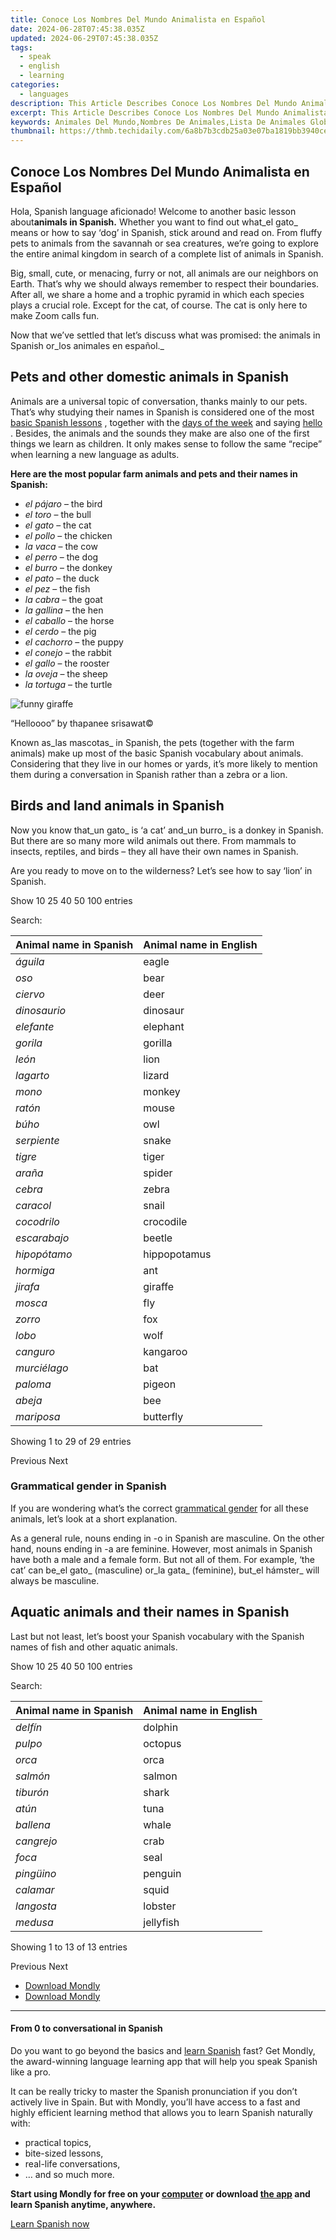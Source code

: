 ```yaml
---
title: Conoce Los Nombres Del Mundo Animalista en Español
date: 2024-06-28T07:45:38.035Z
updated: 2024-06-29T07:45:38.035Z
tags:
  - speak
  - english
  - learning
categories:
  - languages
description: This Article Describes Conoce Los Nombres Del Mundo Animalista en Español
excerpt: This Article Describes Conoce Los Nombres Del Mundo Animalista en Español
keywords: Animales Del Mundo,Nombres De Animales,Lista De Animales Globales,Nombres Animalistas en Español,Biodiversidad De Animales,Datos Sobre Animales Mundiales,Terminología Animalista en Español
thumbnail: https://thmb.techidaily.com/6a8b7b3cdb25a03e07ba1819bb3940ce3cb079bf3680cebd2f9e48a956c136d3.jpg
---
```


## Conoce Los Nombres Del Mundo Animalista en Español

 Hola, Spanish language aficionado! Welcome to another basic lesson about**animals in Spanish.** Whether you want to find out what_el gato_ means or how to say ‘dog’ in Spanish, stick around and read on. From fluffy pets to animals from the savannah or sea creatures, we’re going to explore the entire animal kingdom in search of a complete list of animals in Spanish.

 Big, small, cute, or menacing, furry or not, all animals are our neighbors on Earth. That’s why we should always remember to respect their boundaries. After all, we share a home and a trophic pyramid in which each species plays a crucial role. Except for the cat, of course. The cat is only here to make Zoom calls fun.

 Now that we’ve settled that let’s discuss what was promised: the animals in Spanish or_los animales en español._

## Pets and other domestic animals in Spanish

 Animals are a universal topic of conversation, thanks mainly to our pets. That’s why studying their names in Spanish is considered one of the most [basic Spanish lessons](https://app.adjust.io/5ixfg4k?campaign=blog-post-id-6151&fallback=https%3A%2F%2Fapp.mondly.com?avangate%5Fsrc=blog-post-id-6151?mother%5Flang=en%5Fus?target%5Flang=es&redirect%5Fandroid=https%3A%2F%2Fplay.google.com%2Fstore%2Fapps%2Fdetails%3Fid%3Dcom.atistudios.mondly.languages&redirect%5Fios=https%3A%2F%2Fitunes.apple.com%2Fapp%2Fid987873536&redirect%5Fmacos=https%3A%2F%2Fapp.mondly.com?avangate%5Fsrc=blog-post-id-6151?mother%5Flang=en%5Fus?target%5Flang=es) , together with the [days of the week](https://shop.mondly.com/affiliate.php?ACCOUNT=ATISTUDI&AFFILIATE=108875&PATH=https://www.mondly.com?AFFILIATE=108875) and saying [hello](https://shop.mondly.com/affiliate.php?ACCOUNT=ATISTUDI&AFFILIATE=108875&PATH=https://www.mondly.com?AFFILIATE=108875) . Besides, the animals and the sounds they make are also one of the first things we learn as children. It only makes sense to follow the same “recipe” when learning a new language as adults.

 **Here are the most popular farm animals and pets and their names in Spanish:**

* _el pájaro_ – the bird
* _el toro_ – the bull
* _el gato_ – the cat
* _el pollo_ – the chicken
* _la vaca_ – the cow
* _el perro_ – the dog
* _el burro_ – the donkey
* _el pato_ – the duck
* _el pez_ – the fish
* _la cabra_ – the goat
* _la gallina_ – the hen
* _el caballo_ – the horse
* _el cerdo_ – the pig
* _el cachorro_ – the puppy
* _el conejo_ – the rabbit
* _el gallo_ – the rooster
* _la oveja_ – the sheep
* _la tortuga_ – the turtle

![funny giraffe](https://edge.mondly.com/blog/wp-content/uploads/2021/09/animal-names-in-spanish-960x640.jpg "Spanish Lessons 101: Animals In Spanish 2")

 “Helloooo” by thapanee srisawat©

 Known as_las mascotas_ in Spanish, the pets (together with the farm animals) make up most of the basic Spanish vocabulary about animals. Considering that they live in our homes or yards, it’s more likely to mention them during a conversation in Spanish rather than a zebra or a lion.

## Birds and land animals in Spanish

 Now you know that_un gato_ is ‘a cat’ and_un burro_ is a donkey in Spanish. But there are so many more wild animals out there. From mammals to insects, reptiles, and birds – they all have their own names in Spanish.

 Are you ready to move on to the wilderness? Let’s see how to say ‘lion’ in Spanish.

 Show 10 25 40 50 100  entries

 Search:

| Animal name in Spanish | Animal name in English |
| ---------------------- | ---------------------- |
| _águila_               | eagle                  |
| _oso_                  | bear                   |
| _ciervo_               | deer                   |
| _dinosaurio_           | dinosaur               |
| _elefante_             | elephant               |
| _gorila_               | gorilla                |
| _león_                 | lion                   |
| _lagarto_              | lizard                 |
| _mono_                 | monkey                 |
| _ratón_                | mouse                  |
| _búho_                 | owl                    |
| _serpiente_            | snake                  |
| _tigre_                | tiger                  |
| _araña_                | spider                 |
| _cebra_                | zebra                  |
| _caracol_              | snail                  |
| _cocodrilo_            | crocodile              |
| _escarabajo_           | beetle                 |
| _hipopótamo_           | hippopotamus           |
| _hormiga_              | ant                    |
| _jirafa_               | giraffe                |
| _mosca_                | fly                    |
| _zorro_                | fox                    |
| _lobo_                 | wolf                   |
| _canguro_              | kangaroo               |
| _murciélago_           | bat                    |
| _paloma_               | pigeon                 |
| _abeja_                | bee                    |
| _mariposa_             | butterfly              |

 Showing 1 to 29 of 29 entries

 Previous  Next

### Grammatical gender in Spanish

 If you are wondering what’s the correct [grammatical gender](https://en.wikipedia.org/wiki/Grammatical%5Fgender%5Fin%5FSpanish) for all these animals, let’s look at a short explanation.

 As a general rule, nouns ending in -o in Spanish are masculine. On the other hand, nouns ending in -a are feminine. However, most animals in Spanish have both a male and a female form. But not all of them. For example, ‘the cat’ can be_el gato_ (masculine) or_la gata_ (feminine), but_el hámster_ will always be masculine.

## Aquatic animals and their names in Spanish

 Last but not least, let’s boost your Spanish vocabulary with the Spanish names of fish and other aquatic animals.

 Show 10 25 40 50 100  entries

 Search:

| Animal name in Spanish | Animal name in English |
| ---------------------- | ---------------------- |
| _delfín_               | dolphin                |
| _pulpo_                | octopus                |
| _orca_                 | orca                   |
| _salmón_               | salmon                 |
| _tiburón_              | shark                  |
| _atún_                 | tuna                   |
| _ballena_              | whale                  |
| _cangrejo_             | crab                   |
| _foca_                 | seal                   |
| _pingüino_             | penguin                |
| _calamar_              | squid                  |
| _langosta_             | lobster                |
| _medusa_               | jellyfish              |

 Showing 1 to 13 of 13 entries

 Previous  Next

* [Download Mondly](https://www.facebook.com/sharer/sharer.php?u=https%3A%2F%2Fwww.mondly.com%2Fblog%2Fanimals-in-spanish%2F&t=Spanish+Lessons+101%3A+Animals+in+Spanish "Share on Facebook")
* [Download Mondly](https://shop.mondly.com/affiliate.php?ACCOUNT=ATISTUDI&AFFILIATE=108875&PATH=https://www.mondly.com?AFFILIATE=108875)

---

#### From 0 to conversational in Spanish

 Do you want to go beyond the basics and [learn Spanish](https://shop.mondly.com/affiliate.php?ACCOUNT=ATISTUDI&AFFILIATE=108875&PATH=https://www.mondly.com?AFFILIATE=108875) fast? Get Mondly, the award-winning language learning app that will help you speak Spanish like a pro.

 It can be really tricky to master the Spanish pronunciation if you don’t actively live in Spain. But with Mondly, you’ll have access to a fast and highly efficient learning method that allows you to learn Spanish naturally with:

* practical topics,
* bite-sized lessons,
* real-life conversations,
* … and so much more.

 **Start using Mondly for free on your [computer](https://app.adjust.io/5ixfg4k?campaign=blog-post-id-6151&fallback=https%3A%2F%2Fapp.mondly.com?avangate%5Fsrc=blog-post-id-6151?mother%5Flang=en%5Fus?target%5Flang=es&redirect%5Fandroid=https%3A%2F%2Fplay.google.com%2Fstore%2Fapps%2Fdetails%3Fid%3Dcom.atistudios.mondly.languages&redirect%5Fios=https%3A%2F%2Fitunes.apple.com%2Fapp%2Fid987873536&redirect%5Fmacos=https%3A%2F%2Fapp.mondly.com?avangate%5Fsrc=blog-post-id-6151?mother%5Flang=en%5Fus?target%5Flang=es) or download [the app](https://app.adjust.io/5ixfg4k?campaign=blog-post-id-6151&fallback=https%3A%2F%2Fapp.mondly.com?avangate%5Fsrc=blog-post-id-6151?mother%5Flang=en%5Fus?target%5Flang=es&redirect%5Fandroid=https%3A%2F%2Fplay.google.com%2Fstore%2Fapps%2Fdetails%3Fid%3Dcom.atistudios.mondly.languages&redirect%5Fios=https%3A%2F%2Fitunes.apple.com%2Fapp%2Fid987873536&redirect%5Fmacos=https%3A%2F%2Fapp.mondly.com?avangate%5Fsrc=blog-post-id-6151?mother%5Flang=en%5Fus?target%5Flang=es) and learn Spanish anytime, anywhere.**

[Learn Spanish now](https://adjt.mondly.com/5ixfg4k?campaign=blog-post-id-6151&fallback=https%3A%2F%2Fapp.mondly.com%3Futm%5Fmedium%3Dblog%5Fblog-post-id-6151%26utm%5Fsource%3Dblog-post-id-6151&redirect%5Fmacos=https%3A%2F%2Fapp.mondly.com%3Futm%5Fmedium%3Dblog%5Fblog-post-id-6151%26utm%5Fsource%3Dblog-post-id-6151&redirect%5Fandroid=https%3A%2F%2Fplay.google.com%2Fstore%2Fapps%2Fdetails%3Fid%3Dcom.atistudios.mondly.languages%3Futm%5Fmedium%3Dblog%5Fblog-post-id-6151%26utm%5Fsource%3Dblog-post-id-6151&redirect%5Fios=https%3A%2F%2Fapps.apple.com%2Fapp%2Fapple-store%2Fid987873536%3Fpt%3D78954800%26ct%3Dblog-post-id-6151%26mt%3D8 "Learn Spanish now")

<ins class="adsbygoogle"
     style="display:block"
     data-ad-format="autorelaxed"
     data-ad-client="ca-pub-7571918770474297"
     data-ad-slot="1223367746"></ins>



<ins class="adsbygoogle"
     style="display:block"
     data-ad-client="ca-pub-7571918770474297"
     data-ad-slot="8358498916"
     data-ad-format="auto"
     data-full-width-responsive="true"></ins>


